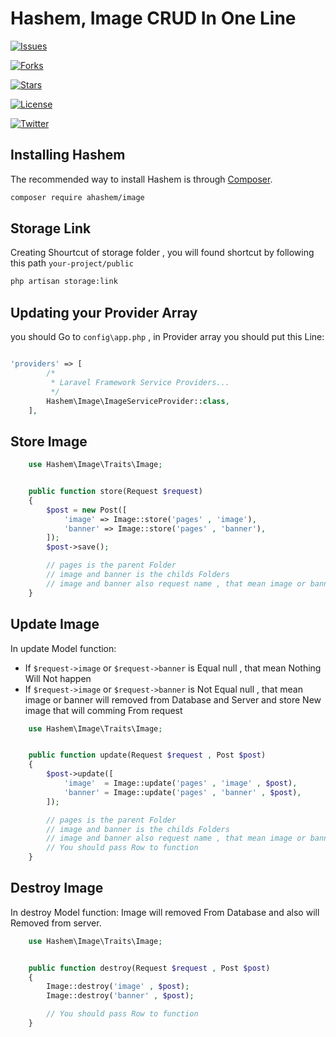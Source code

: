 # Hashem, Image CRUD In One Line
 [![Issues](https://img.shields.io/github/issues/BNhashem16/Images.svg?style=plastic&logo=appveyor)](https://github.com/BNhashem16/Images)

[![Forks](https://img.shields.io/github/forks/BNhashem16/Images.svg?style=plastic&logo=appveyor)](https://github.com/BNhashem16/Images)

[![Stars](https://img.shields.io/github/stars/BNhashem16/Images.svg?style=plastic&logo=appveyor)](https://github.com/BNhashem16/Images)

[![License](https://img.shields.io/github/license/BNhashem16/Images.svg?style=plastic&logo=appveyor)](https://github.com/BNhashem16/Images)

[![Twitter](https://img.shields.io/twitter/url?url=https://twitter.com/dev_hashem%2FBNhashem16%2FImages)](https://github.com/BNhashem16/Images)

## Installing Hashem

The recommended way to install Hashem is through
[Composer](https://getcomposer.org/).

```bash
composer require ahashem/image
```

## Storage Link

Creating Shourtcut of storage folder , you will found shortcut by following this path `your-project/public`

```bash
php artisan storage:link
```

## Updating your Provider Array

you should Go to `config\app.php` , in Provider array you should put this Line:

```php

'providers' => [
        /*
         * Laravel Framework Service Providers...
         */
        Hashem\Image\ImageServiceProvider::class,
    ],
```

## Store Image

```php
    use Hashem\Image\Traits\Image;


    public function store(Request $request)
    {
        $post = new Post([
            'image' => Image::store('pages' , 'image'),
            'banner' => Image::store('pages' , 'banner'),
        ]);
        $post->save();

        // pages is the parent Folder 
        // image and banner is the childs Folders
        // image and banner also request name , that mean image or banner is required.
    }

```


## Update Image

In update Model function: 
- If `$request->image` or `$request->banner` is Equal null , that mean Nothing Will Not happen
- If `$request->image` or `$request->banner` is Not Equal null , that mean image or banner will removed from Database and Server and store New image that will comming From request 

```php
    use Hashem\Image\Traits\Image;


    public function update(Request $request , Post $post)
    {
        $post->update([
            'image'  = Image::update('pages' , 'image' , $post),
            'banner' = Image::update('pages' , 'banner' , $post),
        ]);

        // pages is the parent Folder 
        // image and banner is the childs Folders
        // image and banner also request name , that mean image or banner is required.
        // You should pass Row to function
    }

```

## Destroy Image

In destroy Model function: Image will removed From Database and also will Removed from server.

```php
    use Hashem\Image\Traits\Image;


    public function destroy(Request $request , Post $post)
    {
        Image::destroy('image' , $post);
        Image::destroy('banner' , $post);

        // You should pass Row to function
    }

```
